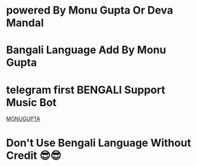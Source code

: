 # powered By Monu Gupta Or Deva Mandal 
# Bangali Language Add By Monu Gupta
# telegram first BENGALI Support Music Bot
[MONUGUPTA](telegram.me/Monu_Gupta_01)

# **Don't Use Bengali Language Without Credit** 😎😎

